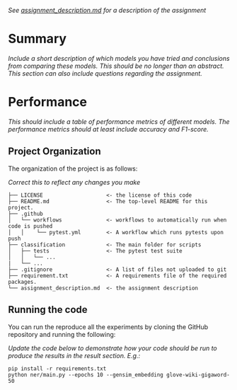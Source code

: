 
*See [assignment_description.md](assignment_description.md) for a description of the assignment*

# Summary

*Include a short description of which models you have tried and conclusions from comparing these models. This should be no longer than an abstract. This section can also include questions regarding the assignment.* 

# Performance
*This should include a table of performance metrics of different models. The performance metrics should at least include accuracy and F1-score.*

## Project Organization
The organization of the project is as follows:

*Correct this to reflect any changes you make*

```
├── LICENSE                    <- the license of this code
├── README.md                  <- The top-level README for this project.
├── .github            
│   └── workflows              <- workflows to automatically run when code is pushed
│   │    └── pytest.yml        <- A workflow which runs pytests upon push
├── classification             <- The main folder for scripts
│   ├── tests                  <- The pytest test suite
│   │   └── ...
|   └── ...
├── .gitignore                 <- A list of files not uploaded to git
├── requirement.txt            <- A requirements file of the required packages.
└── assignment_description.md  <- the assignment description
```



## Running the code
You can run the reproduce all the experiments by cloning the GitHub repository and running the following:

*Update the code below to demonstrate how your code should be run to produce the results in the result section. E.g.:*

```
pip install -r requirements.txt
python ner/main.py --epochs 10 --gensim_embedding glove-wiki-gigaword-50
```